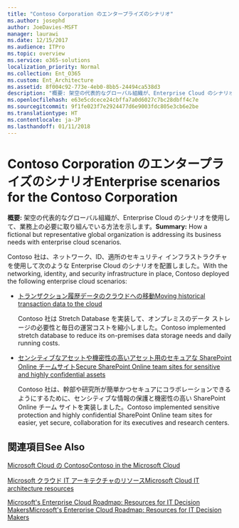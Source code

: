 ```yaml
---
title: "Contoso Corporation のエンタープライズのシナリオ"
ms.author: josephd
author: JoeDavies-MSFT
manager: laurawi
ms.date: 12/15/2017
ms.audience: ITPro
ms.topic: overview
ms.service: o365-solutions
localization_priority: Normal
ms.collection: Ent_O365
ms.custom: Ent_Architecture
ms.assetid: 8f004c92-773e-4eb0-8bb5-24494ca538d3
description: "概要: 架空の代表的なグローバル組織が、Enterprise Cloud のシナリオを使用して、業務上の必要に取り組んでいる方法を示します。"
ms.openlocfilehash: e63e5cdcece24cbffa7a0d6027c7bc28dbff4c7e
ms.sourcegitcommit: 9f1fe023f7e2924477d6e9003fdc805e3cb6e2be
ms.translationtype: HT
ms.contentlocale: ja-JP
ms.lasthandoff: 01/11/2018
---
```

# <a name="enterprise-scenarios-for-the-contoso-corporation"></a><span data-ttu-id="32525-103">Contoso Corporation のエンタープライズのシナリオ</span><span class="sxs-lookup"><span data-stu-id="32525-103">Enterprise scenarios for the Contoso Corporation</span></span>

 <span data-ttu-id="32525-104">**概要:** 架空の代表的なグローバル組織が、Enterprise Cloud のシナリオを使用して、業務上の必要に取り組んでいる方法を示します。</span><span class="sxs-lookup"><span data-stu-id="32525-104">**Summary:** How a fictional but representative global organization is addressing its business needs with enterprise cloud scenarios.</span></span>
  
<span data-ttu-id="32525-105">Contoso 社は、ネットワーク、ID、適所のセキュリティ インフラストラクチャを使用して次のような Enterprise Cloud のシナリオを配置しました。</span><span class="sxs-lookup"><span data-stu-id="32525-105">With the networking, identity, and security infrastructure in place, Contoso deployed the following enterprise cloud scenarios:</span></span>
  
- [<span data-ttu-id="32525-106">トランザクション履歴データのクラウドへの移動</span><span class="sxs-lookup"><span data-stu-id="32525-106">Moving historical transaction data to the cloud</span></span>](moving-historical-transaction-data-to-the-cloud.md)
    
    <span data-ttu-id="32525-107">Contoso 社は Stretch Database を実装して、オンプレミスのデータ ストレージの必要性と毎日の運営コストを縮小しました。</span><span class="sxs-lookup"><span data-stu-id="32525-107">Contoso implemented stretch database to reduce its on-premises data storage needs and daily running costs.</span></span>
    
- [<span data-ttu-id="32525-108">センシティブなアセットや機密性の高いアセット用のセキュアな SharePoint Online チームサイト</span><span class="sxs-lookup"><span data-stu-id="32525-108">Secure SharePoint Online team sites for sensitive and highly confidential assets</span></span>](secure-sharepoint-online-team-sites-for-sensitive-and-highly-confidential-assets.md)
    
    <span data-ttu-id="32525-109">Contoso 社は、幹部や研究所が簡単かつセキュアにコラボレーションできるようにするために、センシティブな情報の保護と機密性の高い SharePoint Online チーム サイトを実装しました。</span><span class="sxs-lookup"><span data-stu-id="32525-109">Contoso implemented sensitive protection and highly confidential SharePoint Online team sites for easier, yet secure, collaboration for its executives and research centers.</span></span>
    
## <a name="see-also"></a><span data-ttu-id="32525-110">関連項目</span><span class="sxs-lookup"><span data-stu-id="32525-110">See Also</span></span>

[<span data-ttu-id="32525-111">Microsoft Cloud の Contoso</span><span class="sxs-lookup"><span data-stu-id="32525-111">Contoso in the Microsoft Cloud</span></span>](contoso-in-the-microsoft-cloud.md)
  
[<span data-ttu-id="32525-112">Microsoft クラウド IT アーキテクチャのリソース</span><span class="sxs-lookup"><span data-stu-id="32525-112">Microsoft Cloud IT architecture resources</span></span>](microsoft-cloud-it-architecture-resources.md)

<span data-ttu-id="32525-113">[Microsoft's Enterprise Cloud Roadmap: Resources for IT Decision Makers]((https://sway.com/FJ2xsyWtkJc2taRD))</span><span class="sxs-lookup"><span data-stu-id="32525-113">[Microsoft's Enterprise Cloud Roadmap: Resources for IT Decision Makers]((https://sway.com/FJ2xsyWtkJc2taRD))</span></span>



